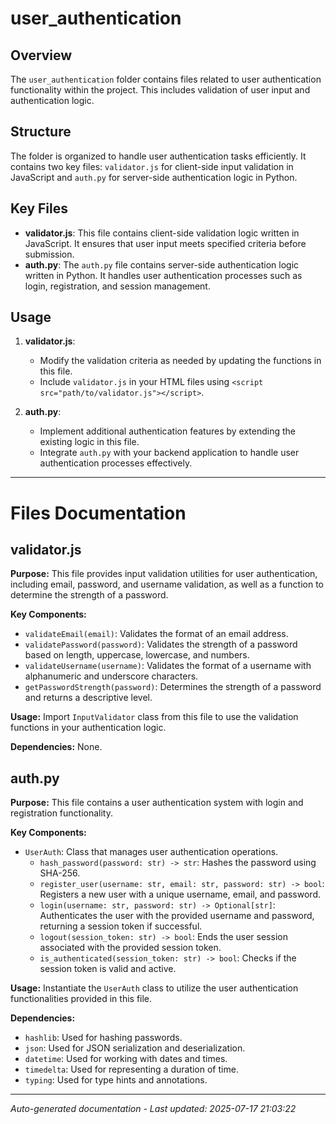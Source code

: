 # user_authentication

## Overview
The `user_authentication` folder contains files related to user authentication functionality within the project. This includes validation of user input and authentication logic.

## Structure
The folder is organized to handle user authentication tasks efficiently. It contains two key files: `validator.js` for client-side input validation in JavaScript and `auth.py` for server-side authentication logic in Python.

## Key Files
- **validator.js**: This file contains client-side validation logic written in JavaScript. It ensures that user input meets specified criteria before submission.
- **auth.py**: The `auth.py` file contains server-side authentication logic written in Python. It handles user authentication processes such as login, registration, and session management.

## Usage
1. **validator.js**:
   - Modify the validation criteria as needed by updating the functions in this file.
   - Include `validator.js` in your HTML files using `<script src="path/to/validator.js"></script>`.

2. **auth.py**:
   - Implement additional authentication features by extending the existing logic in this file.
   - Integrate `auth.py` with your backend application to handle user authentication processes effectively.

---

# Files Documentation

## validator.js

**Purpose:** This file provides input validation utilities for user authentication, including email, password, and username validation, as well as a function to determine the strength of a password.

**Key Components:**
- `validateEmail(email)`: Validates the format of an email address.
- `validatePassword(password)`: Validates the strength of a password based on length, uppercase, lowercase, and numbers.
- `validateUsername(username)`: Validates the format of a username with alphanumeric and underscore characters.
- `getPasswordStrength(password)`: Determines the strength of a password and returns a descriptive level.

**Usage:** Import `InputValidator` class from this file to use the validation functions in your authentication logic.

**Dependencies:** None.

## auth.py

**Purpose:** This file contains a user authentication system with login and registration functionality.

**Key Components:**
- `UserAuth`: Class that manages user authentication operations.
  - `hash_password(password: str) -> str`: Hashes the password using SHA-256.
  - `register_user(username: str, email: str, password: str) -> bool`: Registers a new user with a unique username, email, and password.
  - `login(username: str, password: str) -> Optional[str]`: Authenticates the user with the provided username and password, returning a session token if successful.
  - `logout(session_token: str) -> bool`: Ends the user session associated with the provided session token.
  - `is_authenticated(session_token: str) -> bool`: Checks if the session token is valid and active.

**Usage:** Instantiate the `UserAuth` class to utilize the user authentication functionalities provided in this file.

**Dependencies:** 
- `hashlib`: Used for hashing passwords.
- `json`: Used for JSON serialization and deserialization.
- `datetime`: Used for working with dates and times.
- `timedelta`: Used for representing a duration of time.
- `typing`: Used for type hints and annotations.

---
*Auto-generated documentation - Last updated: 2025-07-17 21:03:22*
